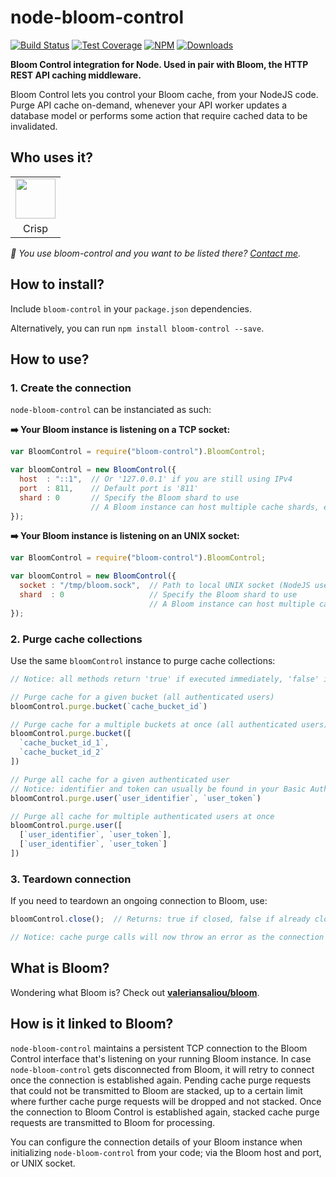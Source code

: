 # node-bloom-control

[![Build Status](https://img.shields.io/travis/valeriansaliou/node-bloom-control/master.svg)](https://travis-ci.org/valeriansaliou/node-bloom-control) [![Test Coverage](https://img.shields.io/coveralls/valeriansaliou/node-bloom-control/master.svg)](https://coveralls.io/github/valeriansaliou/node-bloom-control?branch=master) [![NPM](https://img.shields.io/npm/v/bloom-control.svg)](https://www.npmjs.com/package/bloom-control) [![Downloads](https://img.shields.io/npm/dt/bloom-control.svg)](https://www.npmjs.com/package/bloom-control)

**Bloom Control integration for Node. Used in pair with Bloom, the HTTP REST API caching middleware.**

Bloom Control lets you control your Bloom cache, from your NodeJS code. Purge API cache on-demand, whenever your API worker updates a database model or performs some action that require cached data to be invalidated.

## Who uses it?

<table>
<tr>
<td align="center"><a href="https://crisp.im/"><img src="https://valeriansaliou.github.io/node-bloom-control/images/crisp.png" height="64" /></a></td>
</tr>
<tr>
<td align="center">Crisp</td>
</tr>
</table>

_👋 You use bloom-control and you want to be listed there? [Contact me](https://valeriansaliou.name/)._

## How to install?

Include `bloom-control` in your `package.json` dependencies.

Alternatively, you can run `npm install bloom-control --save`.

## How to use?

### 1. Create the connection

`node-bloom-control` can be instanciated as such:

**➡️ Your Bloom instance is listening on a TCP socket:**

```javascript
var BloomControl = require("bloom-control").BloomControl;

var bloomControl = new BloomControl({
  host  : "::1",  // Or '127.0.0.1' if you are still using IPv4
  port  : 811,    // Default port is '811'
  shard : 0       // Specify the Bloom shard to use
                  // A Bloom instance can host multiple cache shards, eg. for different API workers
});
```

**➡️ Your Bloom instance is listening on an UNIX socket:**

```javascript
var BloomControl = require("bloom-control").BloomControl;

var bloomControl = new BloomControl({
  socket : "/tmp/bloom.sock",  // Path to local UNIX socket (NodeJS user must have permission to write + read socket file)
  shard  : 0                   // Specify the Bloom shard to use
                               // A Bloom instance can host multiple cache shards, eg. for different API workers
});
```

### 2. Purge cache collections

Use the same `bloomControl` instance to purge cache collections:

```javascript
// Notice: all methods return 'true' if executed immediately, 'false' if deferred (ie. TCP socket disconnected)

// Purge cache for a given bucket (all authenticated users)
bloomControl.purge.bucket(`cache_bucket_id`)

// Purge cache for a multiple buckets at once (all authenticated users)
bloomControl.purge.bucket([
  `cache_bucket_id_1`,
  `cache_bucket_id_2`
])

// Purge all cache for a given authenticated user
// Notice: identifier and token can usually be found in your Basic Auth headers
bloomControl.purge.user(`user_identifier`, `user_token`)

// Purge all cache for multiple authenticated users at once
bloomControl.purge.user([
  [`user_identifier`, `user_token`],
  [`user_identifier`, `user_token`]
])
```

### 3. Teardown connection

If you need to teardown an ongoing connection to Bloom, use:

```javascript
bloomControl.close();  // Returns: true if closed, false if already closed

// Notice: cache purge calls will now throw an error as the connection is now closed.
```

## What is Bloom?

Wondering what Bloom is? Check out **[valeriansaliou/bloom](https://github.com/valeriansaliou/bloom)**.

## How is it linked to Bloom?

`node-bloom-control` maintains a persistent TCP connection to the Bloom Control interface that's listening on your running Bloom instance. In case `node-bloom-control` gets disconnected from Bloom, it will retry to connect once the connection is established again. Pending cache purge requests that could not be transmitted to Bloom are stacked, up to a certain limit where further cache purge requests will be dropped and not stacked. Once the connection to Bloom Control is established again, stacked cache purge requests are transmitted to Bloom for processing.

You can configure the connection details of your Bloom instance when initializing `node-bloom-control` from your code; via the Bloom host and port, or UNIX socket.
